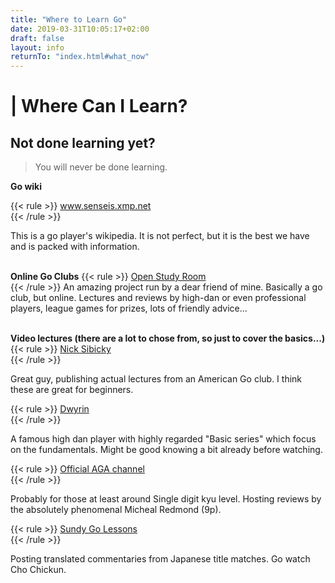 ```yaml
---
title: "Where to Learn Go"
date: 2019-03-31T10:05:17+02:00
draft: false
layout: info
returnTo: "index.html#what_now"
---
```


# | Where Can I Learn?
## Not done learning yet?

> You will never be done learning.  

**Go wiki**

{{< rule >}}
	<a href="https://senseis.xmp.net/" target="_blank">www.senseis.xmp.net</a>  
{{< /rule >}}

This is a go player's wikipedia. It is not perfect, but it is the best we have and is packed with information.
<br><br> 

**Online Go Clubs**
{{< rule >}}
	<a href="https://www.openstudyroom.org" target="_blank">Open Study Room</a>  
{{< /rule >}}
An amazing project run by a dear friend of mine. Basically a go club, but online. Lectures and reviews by high-dan or even professional players, league games for prizes, lots of friendly advice...
<br><br>

**Video lectures (there are a lot to chose from, so just to cover the basics...)**
{{< rule >}}
	<a href="https://www.youtube.com/user/nicksibicky" target="_blank">Nick Sibicky</a>  
{{< /rule >}}

Great guy, publishing actual lectures from an American Go club. I think these are great for beginners. 

{{< rule >}}
	<a href="https://www.youtube.com/user/dwyrin" target="_blank">Dwyrin</a>  
{{< /rule >}}

A famous high dan player with highly regarded "Basic series" which focus on the fundamentals. Might be good knowing a bit already before watching.

{{< rule >}}
	<a href="https://www.youtube.com/user/USGOWeb" target="_blank">Official AGA channel</a>  
{{< /rule >}}

Probably for those at least around Single digit kyu level. Hosting reviews by the absolutely phenomenal Micheal Redmond (9p).

{{< rule >}}
	<a href="https://www.youtube.com/user/sundaygolessons" target="_blank">Sundy Go Lessons</a>  
{{< /rule >}}

Posting translated commentaries from Japanese title matches. Go watch Cho Chickun. 